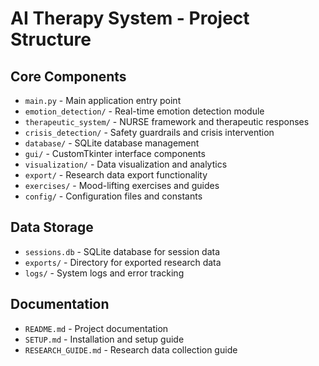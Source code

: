 # AI Therapy System - Project Structure

## Core Components
- `main.py` - Main application entry point
- `emotion_detection/` - Real-time emotion detection module
- `therapeutic_system/` - NURSE framework and therapeutic responses
- `crisis_detection/` - Safety guardrails and crisis intervention
- `database/` - SQLite database management
- `gui/` - CustomTkinter interface components
- `visualization/` - Data visualization and analytics
- `export/` - Research data export functionality
- `exercises/` - Mood-lifting exercises and guides
- `config/` - Configuration files and constants

## Data Storage
- `sessions.db` - SQLite database for session data
- `exports/` - Directory for exported research data
- `logs/` - System logs and error tracking

## Documentation
- `README.md` - Project documentation
- `SETUP.md` - Installation and setup guide
- `RESEARCH_GUIDE.md` - Research data collection guide

